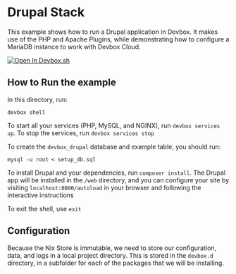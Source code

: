 # Drupal Stack

This example shows how to run a Drupal application in Devbox. It makes use of the PHP and Apache Plugins, while demonstrating how to configure a MariaDB instance to work with Devbox Cloud.

[![Open In Devbox.sh](https://jetpack.io/img/devbox/open-in-devbox.svg)](https://devbox.sh/templates/drupal)

## How to Run the example

In this directory, run:

`devbox shell`

To start all your services (PHP, MySQL, and NGINX), run `devbox services up`. To stop the services, run `devbox services stop`

To create the `devbox_drupal` database and example table, you should run:

`mysql -u root < setup_db.sql`

To install Drupal and your dependencies, run `composer install`. The Drupal app will be installed in the `/web` directory, and you can configure your site by visiting `localhost:8000/autoload` in your browser and following the interactive instructions

To exit the shell, use `exit`

## Configuration

Because the Nix Store is immutable, we need to store our configuration, data, and logs in a local project directory. This is stored in the `devbox.d` directory, in a subfolder for each of the packages that we will be installing.
